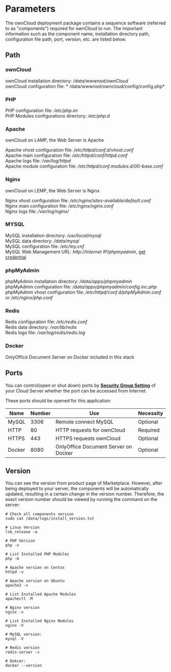 # Parameters

The ownCloud deployment package contains a sequence software (referred to as "components") required for ownCloud to run. The important information such as the component name, installation directory path, configuration file path, port, version, etc. are listed below.

## Path

### ownCloud

ownCloud installation directory: */data/wwwroot/ownCloud*  
ownCloud configuration file: * /data/wwwroot/owncloud/config/config.php*   

### PHP

PHP configuration file: */etc/php.ini*  
PHP Modules configurations directory: */etc/php.d*

### Apache

ownCloud on LAMP, the Web Server is Apache  

Apache vhost configuration file: */etc/httpd/conf.d/vhost.conf*    
Apache main configuration file: */etc/httpd/conf/httpd.conf*   
Apache logs file: */var/log/httpd*  
Apache module configuration file: */etc/httpd/conf.modules.d/00-base.conf*    

### Nginx

ownCloud on LEMP, the Web Server is Nginx    

Nginx vhost configuration file: */etc/nginx/sites-available/default.conf*  
Nginx main configuration file: */etc/nginx/nginx.conf*  
Nginx logs file: */var/log/nginx/*

### MYSQL

MySQL installation directory: */usr/local/mysql*  
MySQL data directory: */data/mysql*  
MySQL configuration file: */etc/my.cnf*    
MySQL Web Management URL: *http://Internet IP/phpmyadmin*, [get credential](/stack-accounts.md)

### phpMyAdmin

phpMyAdmin installation directory: */data/apps/phpmyadmin*  
phpMyAdmin configuration file: */data/apps/phpmyadmin/config.inc.php*   
phpMyAdmin vhost configuration file: */etc/httpd/conf.d/phpMyAdmin.conf* or */etc/nginx/php.conf*  

### Redis

Redis configuration file: */etc/redis.conf*  
Redis data directory: */var/lib/redis*  
Redis logs file: */var/log/redis/redis.log*

### Docker

OnlyOffice Document Server on Docker included in this stack

## Ports

You can control(open or shut down) ports by **[Security Group Setting](https://support.websoft9.com/docs/faq/zh/tech-instance.html)** of your Cloud Server whether the port can be accessed from Internet.

These ports should be opened for this application:

| Name | Number | Use |  Necessity |
| --- | --- | --- | --- |
| MySQL | 3306 | Remote connect MySQL | Optional |
| HTTP | 80 | HTTP requests for ownCloud | Required |
| HTTPS | 443 | HTTPS requests ownCloud | Optional |
| Docker | 8080 | OnlyOffice Document Server on Docker | Optional |

## Version

You can see the version from product page of Marketplace. However, after being deployed to your server, the components will be automatically updated, resulting in a certain change in the version number. Therefore, the exact version number should be viewed by running the command on the server:

```shell
# Check all components version
sudo cat /data/logs/install_version.txt

# Linux Version
lsb_release -a

# PHP Version
php -v

# List Installed PHP Modules
php -m

# Apache version on Centos
httpd -v

# Apache version on Ubuntu
apache2 -v

# List Installed Apache Modules
apachectl -M

# Nginx version
nginx -v

# List Installed Nginx Modules
nginx -V

# MySQL version:
mysql -V

# Redis version
redis-server -v

# Dokcer:
docker --version
```
